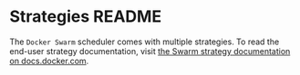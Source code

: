 # Strategies README

The `Docker Swarm` scheduler comes with multiple strategies.  To read the
end-user strategy documentation, visit [the Swarm strategy documentation on
docs.docker.com](https://docs.docker.com/swarm/scheduler/strategy/).

